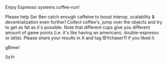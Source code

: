 Enjoy Espresso systems coffee-run! 

Please help Ser Ben catch enough caffeine to boost interop, scalability & decentralization even further! Collect coffee's, jump over the objects and try to get as fat as it's possible. 
Note that different cups give you different amount of game points (i.e. it's like having an americano, double-espresso or latte). 
Please share your results in X and tag @Ychaser11 if you liked it. 

gBrew! 

0xYr
